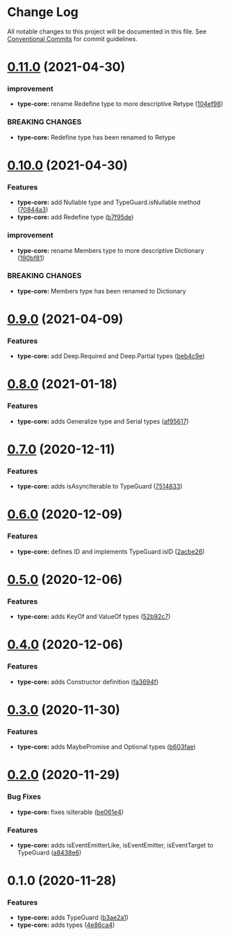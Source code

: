 # Change Log

All notable changes to this project will be documented in this file.
See [Conventional Commits](https://conventionalcommits.org) for commit guidelines.

# [0.11.0](https://github.com/rafamel/utils/compare/type-core@0.10.0...type-core@0.11.0) (2021-04-30)


### improvement

* **type-core:** rename Redefine type to more descriptive Retype ([104ef98](https://github.com/rafamel/utils/commit/104ef98eeec12a18531d0d4f254d12d4f912b81a))


### BREAKING CHANGES

* **type-core:** Redefine type has been renamed to Retype





# [0.10.0](https://github.com/rafamel/utils/compare/type-core@0.9.0...type-core@0.10.0) (2021-04-30)


### Features

* **type-core:** add Nullable type and TypeGuard.isNullable method ([70844a3](https://github.com/rafamel/utils/commit/70844a3e7a2028d9f3ba4b2da43f373e8a03c604))
* **type-core:** add Redefine type ([b7f95de](https://github.com/rafamel/utils/commit/b7f95de56f5f0dedd85b49eee5d7d6a174a2b0d0))


### improvement

* **type-core:** rename Members type to more descriptive Dictionary ([190bf81](https://github.com/rafamel/utils/commit/190bf8164c4d52f65994538a2b2832def72cd336))


### BREAKING CHANGES

* **type-core:** Members type has been renamed to Dictionary





# [0.9.0](https://github.com/rafamel/utils/compare/type-core@0.8.0...type-core@0.9.0) (2021-04-09)


### Features

* **type-core:** add Deep.Required and Deep.Partial types ([beb4c9e](https://github.com/rafamel/utils/commit/beb4c9ea77d85836a579557ff40de9c3095cc03a))





# [0.8.0](https://github.com/rafamel/utils/compare/type-core@0.7.0...type-core@0.8.0) (2021-01-18)


### Features

* **type-core:** adds Generalize type and Serial types ([af95617](https://github.com/rafamel/utils/commit/af956178cf76d70f5607601f66d45a7ecd0604db))





# [0.7.0](https://github.com/rafamel/utils/compare/type-core@0.6.0...type-core@0.7.0) (2020-12-11)


### Features

* **type-core:** adds isAsyncIterable to TypeGuard ([7514833](https://github.com/rafamel/utils/commit/75148336ad55f45cab0ea4be9bfcddb98bf8af84))





# [0.6.0](https://github.com/rafamel/utils/compare/type-core@0.5.0...type-core@0.6.0) (2020-12-09)


### Features

* **type-core:** defines ID and implements TypeGuard.isID ([2acbe26](https://github.com/rafamel/utils/commit/2acbe26213c843bb1efa6b9be2ba6c1b08c94ef6))





# [0.5.0](https://github.com/rafamel/utils/compare/type-core@0.4.0...type-core@0.5.0) (2020-12-06)


### Features

* **type-core:** adds KeyOf and ValueOf types ([52b92c7](https://github.com/rafamel/utils/commit/52b92c7c599adf7edf84cb533671bbd8408d56f9))





# [0.4.0](https://github.com/rafamel/utils/compare/type-core@0.3.0...type-core@0.4.0) (2020-12-06)


### Features

* **type-core:** adds Constructor definition ([fa3694f](https://github.com/rafamel/utils/commit/fa3694f65bb34c4219d0d8946346d7582b9887bf))





# [0.3.0](https://github.com/rafamel/utils/compare/type-core@0.2.0...type-core@0.3.0) (2020-11-30)


### Features

* **type-core:** adds MaybePromise and Optional types ([b603fae](https://github.com/rafamel/utils/commit/b603faecc73545e9f289486f6c9e807683a4a30a))





# [0.2.0](https://github.com/rafamel/utils/compare/type-core@0.1.0...type-core@0.2.0) (2020-11-29)


### Bug Fixes

* **type-core:** fixes isIterable ([be061e4](https://github.com/rafamel/utils/commit/be061e4aed33d66a1b1b7ec8e5cb81aa4d311957))


### Features

* **type-core:** adds isEventEmitterLike, isEventEmitter, isEventTarget to TypeGuard ([a8438e6](https://github.com/rafamel/utils/commit/a8438e6d5e9bfacebcda73bf778899dbcfd10611))





# 0.1.0 (2020-11-28)


### Features

* **type-core:** adds TypeGuard ([b3ae2a1](https://github.com/rafamel/utils/commit/b3ae2a156d55fd488eaa73426d5209a27135f3e9))
* **type-core:** adds types ([4e86ca4](https://github.com/rafamel/utils/commit/4e86ca462c755e8e91f2827601d4dcac57801d86))
